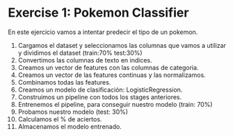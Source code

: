 # Exercise 1: Pokemon Classifier

En este ejercicio vamos a intentar predecir el tipo de un pokemon.

1. Cargamos el dataset y seleccionamos las columnas que vamos a utilizar y dividimos el dataset (train:70% test:30%)
2. Convertimos las columnas de texto en indices.
3. Creamos un vector de features con las columnas de categoria.
4. Creamos un vector de las features continuas y las normalizamos.
5. Combinamos todas las features.
6. Creamos un modelo de clasificación: LogisticRegression.
7. Construimos un pipeline con todos los stages anteriores.
8. Entrenemos el pipeline, para conseguir nuestro modelo (train: 70%)
9. Probamos nuestro modelo (test: 30%)
10. Calculamos el % de aciertos.
11. Almacenamos el modelo entrenado.
